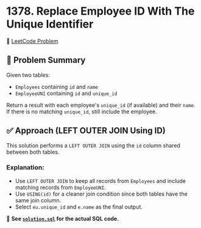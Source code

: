 # 1378. Replace Employee ID With The Unique Identifier

🔗 [LeetCode Problem](https://leetcode.com/problems/replace-employee-id-with-the-unique-identifier/)

## 🧠 Problem Summary

Given two tables:
- `Employees` containing `id` and `name`
- `EmployeeUNI` containing `id` and `unique_id`

Return a result with each employee's `unique_id` (if available) and their `name`. If there is no matching `unique_id`, still include the employee.

## ✅ Approach (LEFT OUTER JOIN Using ID)

This solution performs a `LEFT OUTER JOIN` using the `id` column shared between both tables.

### Explanation:

- Use `LEFT OUTER JOIN` to keep all records from `Employees` and include matching records from `EmployeeUNI`.
- Use `USING(id)` for a cleaner join condition since both tables have the same join column.
- Select `eu.unique_id` and `e.name` as the final output.

📄 **See [`solution.sql`](./solution.sql) for the actual SQL code.**
